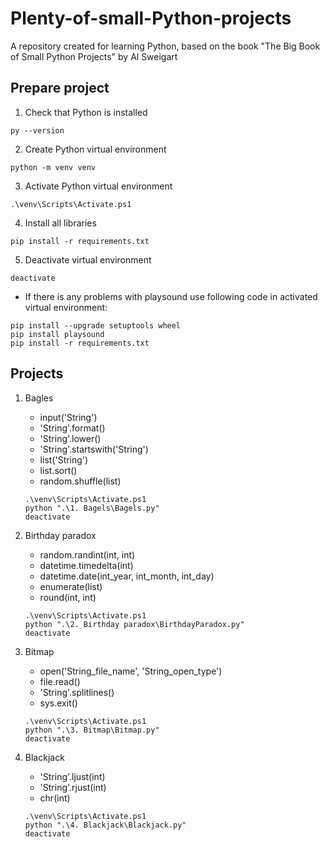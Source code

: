 # Plenty-of-small-Python-projects
A repository created for learning Python, based on the book "The Big Book of Small Python Projects" by Al Sweigart

## Prepare project 

1. Check that Python is installed
```
py --version
```

2. Create Python virtual environment
```
python -m venv venv
```

3. Activate Python virtual environment
```
.\venv\Scripts\Activate.ps1
```

4. Install all libraries
```
pip install -r requirements.txt
```

5. Deactivate virtual environment
```
deactivate
```

* If there is any problems with playsound use following code in activated virtual environment:
```
pip install --upgrade setuptools wheel
pip install playsound
pip install -r requirements.txt
```

## Projects 
1. Bagles
    - input('String')
    - 'String'.format()
    - 'String'.lower()
    - 'String'.startswith('String')
    - list('String')
    - list.sort()
    - random.shuffle(list)

    ```
    .\venv\Scripts\Activate.ps1
    python ".\1. Bagels\Bagels.py"
    deactivate
    ```

2. Birthday paradox
    - random.randint(int, int)
    - datetime.timedelta(int)
    - datetime.date(int_year, int_month, int_day)
    - enumerate(list)
    - round(int, int)

    ```
    .\venv\Scripts\Activate.ps1
    python ".\2. Birthday paradox\BirthdayParadox.py"
    deactivate
    ```

3. Bitmap
    - open('String_file_name', 'String_open_type')
    - file.read()
    - 'String'.splitlines()
    - sys.exit()

    ```
    .\venv\Scripts\Activate.ps1
    python ".\3. Bitmap\Bitmap.py"
    deactivate
    ```

4. Blackjack
    - 'String'.ljust(int)
    - 'String'.rjust(int)
    - chr(int) 

    ```
    .\venv\Scripts\Activate.ps1
    python ".\4. Blackjack\Blackjack.py"
    deactivate
    ```






